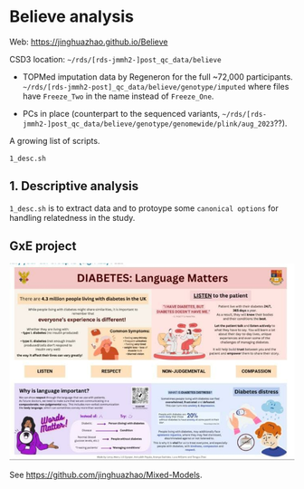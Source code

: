 # Believe analysis

Web: <https://jinghuazhao.github.io/Believe>

CSD3 location: `~/rds/[rds-jmmh2-]post_qc_data/believe`

- TOPMed imputation data by Regeneron for the full ~72,000 participants. 
`~/rds/[rds-jmmh2-post]_qc_data/believe/genotype/imputed` where files have `Freeze_Two`
 in the name instead of `Freeze_One`.

- PCs in place (counterpart to the sequenced variants,
`~/rds/[rds-jmmh2-]post_qc_data/believe/genotype/genomewide/plink/aug_2023`??).

A growing list of scripts.

```
1_desc.sh
```

## 1. Descriptive analysis

`1_desc.sh` is to extract data and to protoype some `canonical options` for handling relatedness in the study.

## GxE project

![](2024-03-06B.jpg)

See <https://github.com/jinghuazhao/Mixed-Models>.
